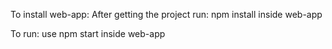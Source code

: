 To install web-app:
After getting the project run:
  npm install
inside web-app

To run:
use
  npm start
inside web-app
